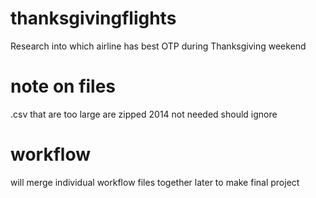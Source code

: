 # thanksgivingflights
Research into which airline has best OTP during Thanksgiving weekend

# note on files
.csv that are too large are zipped
2014 not needed should ignore 

# workflow
will merge individual workflow files together later to make final project 

